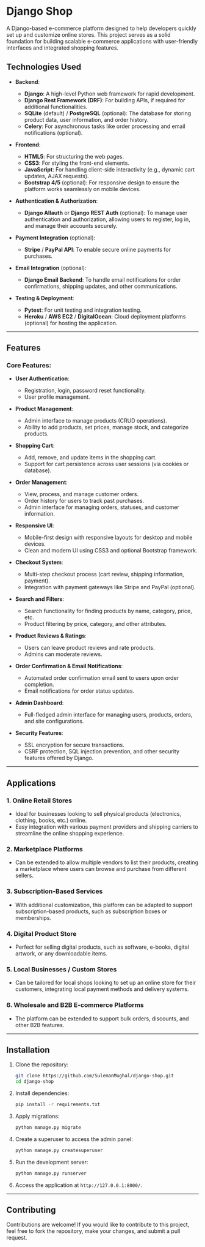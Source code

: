 # Django Shop

A Django-based e-commerce platform designed to help developers quickly set up and customize online stores. This project serves as a solid foundation for building scalable e-commerce applications with user-friendly interfaces and integrated shopping features.

## Technologies Used

* **Backend**:

  * **Django**: A high-level Python web framework for rapid development.
  * **Django Rest Framework (DRF)**: For building APIs, if required for additional functionalities.
  * **SQLite** (default) / **PostgreSQL** (optional): The database for storing product data, user information, and order history.
  * **Celery**: For asynchronous tasks like order processing and email notifications (optional).

* **Frontend**:

  * **HTML5**: For structuring the web pages.
  * **CSS3**: For styling the front-end elements.
  * **JavaScript**: For handling client-side interactivity (e.g., dynamic cart updates, AJAX requests).
  * **Bootstrap 4/5** (optional): For responsive design to ensure the platform works seamlessly on mobile devices.

* **Authentication & Authorization**:

  * **Django Allauth** or **Django REST Auth** (optional): To manage user authentication and authorization, allowing users to register, log in, and manage their accounts securely.

* **Payment Integration** (optional):

  * **Stripe** / **PayPal API**: To enable secure online payments for purchases.

* **Email Integration** (optional):

  * **Django Email Backend**: To handle email notifications for order confirmations, shipping updates, and other communications.

* **Testing & Deployment**:

  * **Pytest**: For unit testing and integration testing.
  * **Heroku** / **AWS EC2** / **DigitalOcean**: Cloud deployment platforms (optional) for hosting the application.

---

## Features

### Core Features:

* **User Authentication**:

  * Registration, login, password reset functionality.
  * User profile management.

* **Product Management**:

  * Admin interface to manage products (CRUD operations).
  * Ability to add products, set prices, manage stock, and categorize products.

* **Shopping Cart**:

  * Add, remove, and update items in the shopping cart.
  * Support for cart persistence across user sessions (via cookies or database).

* **Order Management**:

  * View, process, and manage customer orders.
  * Order history for users to track past purchases.
  * Admin interface for managing orders, statuses, and customer information.

* **Responsive UI**:

  * Mobile-first design with responsive layouts for desktop and mobile devices.
  * Clean and modern UI using CSS3 and optional Bootstrap framework.

* **Checkout System**:

  * Multi-step checkout process (cart review, shipping information, payment).
  * Integration with payment gateways like Stripe and PayPal (optional).

* **Search and Filters**:

  * Search functionality for finding products by name, category, price, etc.
  * Product filtering by price, category, and other attributes.

* **Product Reviews & Ratings**:

  * Users can leave product reviews and rate products.
  * Admins can moderate reviews.

* **Order Confirmation & Email Notifications**:

  * Automated order confirmation email sent to users upon order completion.
  * Email notifications for order status updates.

* **Admin Dashboard**:

  * Full-fledged admin interface for managing users, products, orders, and site configurations.

* **Security Features**:

  * SSL encryption for secure transactions.
  * CSRF protection, SQL injection prevention, and other security features offered by Django.

---

## Applications

### 1. **Online Retail Stores**

* Ideal for businesses looking to sell physical products (electronics, clothing, books, etc.) online.
* Easy integration with various payment providers and shipping carriers to streamline the online shopping experience.

### 2. **Marketplace Platforms**

* Can be extended to allow multiple vendors to list their products, creating a marketplace where users can browse and purchase from different sellers.

### 3. **Subscription-Based Services**

* With additional customization, this platform can be adapted to support subscription-based products, such as subscription boxes or memberships.

### 4. **Digital Product Store**

* Perfect for selling digital products, such as software, e-books, digital artwork, or any downloadable items.

### 5. **Local Businesses / Custom Stores**

* Can be tailored for local shops looking to set up an online store for their customers, integrating local payment methods and delivery systems.

### 6. **Wholesale and B2B E-commerce Platforms**

* The platform can be extended to support bulk orders, discounts, and other B2B features.

---

## Installation

1. Clone the repository:

   ```bash
   git clone https://github.com/SulemanMughal/django-shop.git
   cd django-shop
   ```

2. Install dependencies:

   ```bash
   pip install -r requirements.txt
   ```

3. Apply migrations:

   ```bash
   python manage.py migrate
   ```

4. Create a superuser to access the admin panel:

   ```bash
   python manage.py createsuperuser
   ```

5. Run the development server:

   ```bash
   python manage.py runserver
   ```

6. Access the application at `http://127.0.0.1:8000/`.

---

## Contributing

Contributions are welcome! If you would like to contribute to this project, feel free to fork the repository, make your changes, and submit a pull request.
